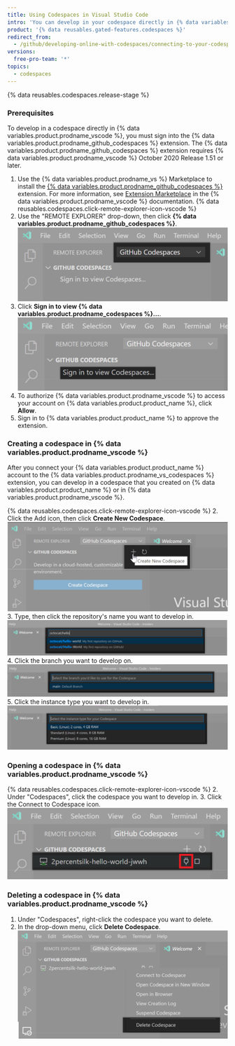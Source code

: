 ```yaml
---
title: Using Codespaces in Visual Studio Code
intro: 'You can develop in your codespace directly in {% data variables.product.prodname_vscode %} by connecting the {% data variables.product.prodname_github_codespaces %} extension with your account on {% data variables.product.product_name %}.'
product: '{% data reusables.gated-features.codespaces %}'
redirect_from:
  - /github/developing-online-with-codespaces/connecting-to-your-codespace-from-visual-studio-code
versions:
  free-pro-team: '*'
topics:
  - codespaces
---
```


{% data reusables.codespaces.release-stage %}

### Prerequisites

To develop in a codespace directly in {% data variables.product.prodname_vscode %}, you must sign into the {% data variables.product.prodname_github_codespaces %} extension. The {% data variables.product.prodname_github_codespaces %} extension requires {% data variables.product.prodname_vscode %} October 2020 Release 1.51 or later.

1. Use the {% data variables.product.prodname_vs %} Marketplace to install the [{% data variables.product.prodname_github_codespaces %}](https://marketplace.visualstudio.com/items?itemName=GitHub.codespaces) extension. For more information, see [Extension Marketplace](https://code.visualstudio.com/docs/editor/extension-gallery) in the {% data variables.product.prodname_vscode %} documentation.
{% data reusables.codespaces.click-remote-explorer-icon-vscode %}
2. Use the "REMOTE EXPLORER" drop-down, then click **{% data variables.product.prodname_github_codespaces %}**.
 ![The {% data variables.product.prodname_codespaces %} header](/assets/images/help/codespaces/codespaces-header-vscode.png)
3. Click **Sign in to view {% data variables.product.prodname_codespaces %}...**.
   ![Signing in to view {% data variables.product.prodname_codespaces %}](/assets/images/help/codespaces/sign-in-to-view-codespaces-vscode.png)
4. To authorize {% data variables.product.prodname_vscode %} to access your account on {% data variables.product.product_name %}, click **Allow**.
5. Sign in to {% data variables.product.product_name %} to approve the extension.

### Creating a codespace in {% data variables.product.prodname_vscode %}

After you connect your {% data variables.product.product_name %} account to the {% data variables.product.prodname_vs_codespaces %} extension, you can develop in a codespace that you created on {% data variables.product.product_name %} or in {% data variables.product.prodname_vscode %}.

{% data reusables.codespaces.click-remote-explorer-icon-vscode %}
2. Click the Add icon, then click **Create New Codespace**.
![The Create new Codespace option in {% data variables.product.prodname_codespaces %}](/assets/images/help/codespaces/create-codespace-vscode.png)
3. Type, then click the repository's name you want to develop in.
![Searching for repository to create a new {% data variables.product.prodname_codespaces %}](/assets/images/help/codespaces/choose-repository-vscode.png)
4. Click the branch you want to develop on.
![Searching for a branch to create a new {% data variables.product.prodname_codespaces %}](/assets/images/help/codespaces/choose-branch-vscode.png)
5. Click the instance type you want to develop in.
![Instance types for a new {% data variables.product.prodname_codespaces %}](/assets/images/help/codespaces/choose-sku-vscode.png)
### Opening a codespace in {% data variables.product.prodname_vscode %}

{% data reusables.codespaces.click-remote-explorer-icon-vscode %}
2. Under "Codespaces", click the codespace you want to develop in.
3. Click the Connect to Codespace icon.
 ![The Connect to Codespace icon in {% data variables.product.prodname_vscode %}](/assets/images/help/codespaces/click-connect-to-codespace-icon-vscode.png)

### Deleting a codespace in {% data variables.product.prodname_vscode %}

1. Under "Codespaces", right-click the codespace you want to delete.
2. In the drop-down menu, click **Delete Codespace**.
![Deleting a codespace in {% data variables.product.prodname_dotcom %}](/assets/images/help/codespaces/delete-codespace-vscode.png)
